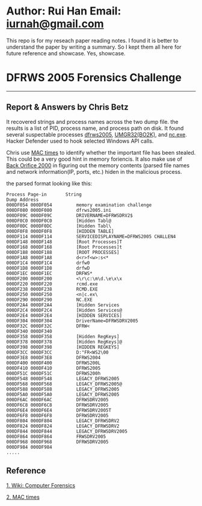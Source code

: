 Author: Rui Han Email: iurnah@gmail.com
================================

This repo is for my reseach paper reading notes. I found it is better to understand the
paper by writing a summary. So I kept them all here for future reference and
showcase. Yes, showcase. 

DFRWS 2005 Forensics Challenge
===
---------------------------------------------
Report & Answers by Chris Betz
---
It recovered strings and process names across the two dump file. the results is a list of PID, process name, and process path on disk. It found several suspectable processes [dfrws2005](#), [UMGR32(BO2K)](#), and [nc.exe](#). Hacker Defender used to hook selected Windows API calls.

Chris use [MAC times](#) to identify whether the important file has been stealed. This could be a very good hint in memory foriencis. It also make use of [Back Orifice 2000](#https://sourceforge.net/projects/bo2k/) in figuring out the memory contents (parsed file names and network information(IP, ports, etc.) hiden in the malicious process. 

the parsed format looking like this:


```
Process Page-in       String
Dump Address
000DF054 000DF054         memory examination challenge
000DF080 000DF080         dfrws2005.ini
000DF09C 000DF09C         DRIVERNAME=DFRWSDRV2$
000DF0C0 000DF0C0         [Hidden Tabl@
000DF0DC 000DF0DC         [Hidden Tabl\
000DF0F8 000DF0F8         [HIDDEN TABLE]
000DF114 000DF114         SERVICEDISPLAYNAME=DFRWS2005 CHALLEN4
000DF148 000DF148         [Root Processes]T
000DF168 000DF168         [Root Processes]t
000DF188 000DF188         [ROOT PROCESSES]
000DF1A8 000DF1A8         d<r>f<w>:s<*
000DF1C4 000DF1C4         drfw0
000DF1D8 000DF1D8         drfwD
000DF1EC 000DF1EC         DRFWS*
000DF200 000DF200         <\r\c:\m\d.\e\x\x
000DF220 000DF220         rcmd.exe
000DF238 000DF238         RCMD.EXE
000DF250 000DF250         <n|c.ex\
000DF290 000DF290         NC.EXE
000DF2A4 000DF2A4         [Hidden Services 
000DF2C4 000DF2C4         [Hidden Services@
000DF2E4 000DF2E4         [HIDDEN SERVICES]
000DF304 000DF304         DriverName=DFRWSDRV2005
000DF32C 000DF32C         DFRW<
000DF340 000DF340
000DF358 000DF358         [Hidden RegKeys]
000DF378 000DF378         [Hidden RegKeys]@
000DF398 000DF398         [HIDDEN REGKEYS]
000DF3CC 000DF3CC         D:"FR<WS2\00
000DF3E8 000DF3E8         DFRWS2004
000DF400 000DF400         DFRWS200L
000DF410 000DF410         DFRWS2005
000DF51C 000DF51C         DFRWS200h
000DF548 000DF548         LEGACY_DFRWS2005 
000DF568 000DF568         LEGACY_DFRWS2005@
000DF588 000DF588         LEGACY_DFRWS2005
000DF5A0 000DF5A0         LEGACY_DFRWS2005
000DF6AC 000DF6AC         DFRWSDRV2005
000DF6C8 000DF6C8         DFRWSDRV2005
000DF6E4 000DF6E4         DFRWSDRV2005T
000DF6F8 000DF6F8         DFRWSDRV2005
000DF804 000DF804         LEGACY_DFRWSDRV2 
000DF824 000DF824         LEGACY_DFRWSDRV2
000DF844 000DF844         LEGACY_DFRWSDRV2005
000DF864 000DF864         FRWSDRV2005
000DF968 000DF968         DFRWSDRV2005
000DF984 000DF984
.....

```

Reference
---
[1. Wiki: Computer Forensics](http://en.wikipedia.org/wiki/Computer_forensics)

[2. MAC times](http://en.wikipedia.org/wiki/MAC_times)

